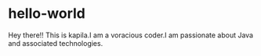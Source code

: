 # hello-world
Hey there!!
This is kapila.I am a voracious coder.I am passionate about Java and associated technologies.
